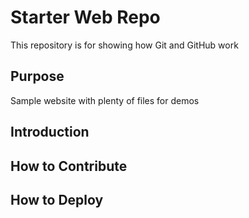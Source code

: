 # Starter Web Repo

This repository is for showing how Git and GitHub work

## Purpose

Sample website with plenty of files for demos

## Introduction 

## How to Contribute


## How to Deploy
